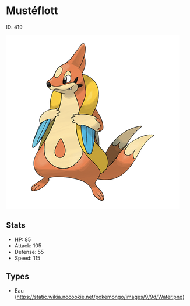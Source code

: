 # Mustéflott


ID: 419

![](https://raw.githubusercontent.com/PokeAPI/sprites/master/sprites/pokemon/other/official-artwork/419.png "Mustéflott")

## Stats


 - HP: 85
 - Attack: 105
 - Defense: 55
 - Speed: 115

## Types


 - Eau (https://static.wikia.nocookie.net/pokemongo/images/9/9d/Water.png)
